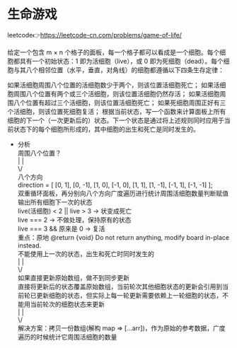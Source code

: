 # 生命游戏  
leetcode👉https://leetcode-cn.com/problems/game-of-life/  

给定一个包含 m × n 个格子的面板，每一个格子都可以看成是一个细胞。每个细胞都具有一个初始状态：1 即为活细胞（live），或 0 即为死细胞（dead）。每个细胞与其八个相邻位置（水平，垂直，对角线）的细胞都遵循以下四条生存定律：

如果活细胞周围八个位置的活细胞数少于两个，则该位置活细胞死亡；
如果活细胞周围八个位置有两个或三个活细胞，则该位置活细胞仍然存活；
如果活细胞周围八个位置有超过三个活细胞，则该位置活细胞死亡；
如果死细胞周围正好有三个活细胞，则该位置死细胞复活；
根据当前状态，写一个函数来计算面板上所有细胞的下一个（一次更新后的）状态。下一个状态是通过将上述规则同时应用于当前状态下的每个细胞所形成的，其中细胞的出生和死亡是同时发生的。

- 分析  
  周围八个位置？  
  | |  
  \\/  
  八个方向  
  direction = [ [0, 1], [0, -1], [1, 0], [-1, 0], [1, 1], [1, -1], [-1, 1], [-1, -1] ];  
  双重循环面板，再分别向八个方向广度遍历进行统计周围活细胞数量判断赋值  
  输出所有细胞下一次的状态  
  live(活细胞) < 2 || live > 3 -> 状变成死亡  
  live === 2 -> 不做处理，保持原有的状态  
  live === 3 && 原来是 0 -> 复活  
  重点：原地  @return {void} Do not return anything, modify board in-place instead.  
  不能使用上一次的状态，出生和死亡时同时发生的  
  | |  
  \\/  
  如果直接更新原始数组，做不到同步更新  
  直接将更新后的状态覆盖原始数组，当前轮次其他细胞状态的更新会引用到当前轮已更新细胞的状态，但实际上每一轮更新需要依赖上一轮细胞的状态，不能用当前轮次的细胞状态来更新  
  | |  
  \\/  
  解决方案：拷贝一份数组(解构 map => [...arr])，作为原始的参考数据，广度遍历的时候统计它周围活细胞的数量  